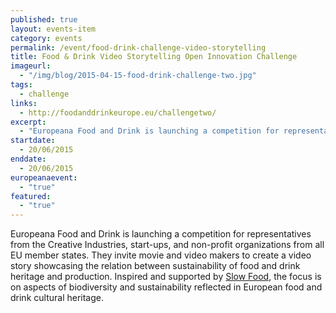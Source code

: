 ```yaml
---
published: true
layout: events-item
category: events
permalink: /event/food-drink-challenge-video-storytelling
title: Food & Drink Video Storytelling Open Innovation Challenge
imageurl: 
  - "/img/blog/2015-04-15-food-drink-challenge-two.jpg"
tags: 
  - challenge
links:
  - http://foodanddrinkeurope.eu/challengetwo/
excerpt:
  - "Europeana Food and Drink is launching a competition for representatives from the Creative Industries, start-ups, and non-profit organizations from all EU member states. They invite movie and video makers to create a video story showcasing the relation between sustainability of food and drink heritage and production. Inspired and supported by Slow Food, the focus is on aspects of biodiversity and sustainability reflected in European food and drink cultural heritage."
startdate:
  - 20/06/2015
enddate:
  - 20/06/2015
europeanaevent:
  - "true"
featured:
  - "true"
---
```

Europeana Food and Drink is launching a competition for representatives from the Creative Industries, start-ups, and non-profit organizations from all EU member states. They invite movie and video makers to create a video story showcasing the relation between sustainability of food and drink heritage and production. Inspired and supported by [Slow Food](http://www.slowfood.com/sloweurope/en/), the focus is on aspects of biodiversity and sustainability reflected in European food and drink cultural heritage.
